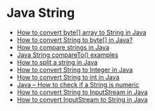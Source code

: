 # Java String

* [How to convert byte[] array to String in Java](https://www.favtuts.com/how-to-convert-byte-array-to-string-in-java/)
* [How to convert String to byte[] in Java?](https://www.favtuts.com/how-to-convert-string-to-byte-in-java/)
* [How to compare strings in Java](https://www.favtuts.com/how-to-compare-strings-in-java/)
* [Java String compareTo() examples](https://www.favtuts.com/java-string-compareto-examples/)
* [How to split a string in Java](https://www.favtuts.com/how-to-split-a-string-in-java/)
* [How to convert String to Integer in Java](https://www.favtuts.com/how-to-convert-string-to-integer-in-java/)
* [How to convert String to int in Java](https://www.favtuts.com/how-to-convert-string-to-int-in-java/)
* [Java – How to check if a String is numeric](https://www.favtuts.com/java-how-to-check-if-a-string-is-numeric/)
* [How to convert String to InputStream in Java](https://www.favtuts.com/how-to-convert-string-to-inputstream-in-java/)
* [How to convert InputStream to String in Java](https://www.favtuts.com/how-to-convert-inputstream-to-string-in-java/)